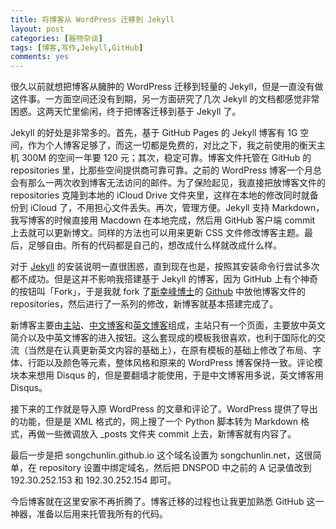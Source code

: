 ```yaml
---
title: 将博客从 WordPress 迁移到 Jekyll
layout: post
categories: [器物杂谈]
tags: [博客,写作,Jekyll,GitHub]
comments: yes
---
```


很久以前就想把博客从臃肿的 WordPress 迁移到轻量的 Jekyll，但是一直没有做这件事。一方面空间还没有到期，另一方面研究了几次 Jekyll 的文档都感觉非常困惑。这两天忙里偷闲，终于把博客迁移到基于 Jekyll 了。

Jekyll 的好处是非常多的。首先，基于 GitHub Pages 的 Jekyll 博客有 1G 空间，作为个人博客足够了，而这一切都是免费的，对比之下，我之前使用的衡天主机 300M 的空间一年要 120 元；其次，稳定可靠。博客文件托管在 GitHub 的 repositories 里，比那些空间提供商可靠可靠。之前的 WordPress 博客一个月总会有那么一两次收到博客无法访问的邮件。为了保险起见，我直接把放博客文件的 repositories 克隆到本地的 iCloud Drive 文件夹里，这样在本地的修改同时就备份到 iCloud 了，不用担心文件丢失。再次，管理方便。Jekyll 支持 Markdown，我写博客的时候直接用 Macdown 在本地完成，然后用 GitHub 客户端 commit 上去就可以更新博文。同样的方法也可以用来更新 CSS 文件修改博客主题。最后，足够自由。所有的代码都是自己的，想改成什么样就改成什么样。

对于 [Jekyll](http://jekyllrb.com/) 的安装说明一直很困惑，直到现在也是，按照其安装命令行尝试多次都不成功。但是这并不影响我搭建基于 Jekyll 的博客，因为 GitHub 上有个神奇的按钮叫「Fork」，于是我就 fork 了[斯幸峰博士](http://sixf.org/)的 [Github](https://github.com/sixf) 中放他博客文件的 repositories，然后进行了一系列的修改，新博客就基本搭建完成了。

新博客主要由[主站](http://songchunlin.net/)、[中文博客](http://songchunlin.net/cn/)和[英文博客](http://songchunlin.net/en/)组成，主站只有一个页面，主要放中英文简介以及中英文博客的进入按钮。这么套现成的模板我很喜欢，也利于国际化的交流（当然是在认真更新英文内容的基础上），在原有模板的基础上修改了布局、字体、行距以及颜色等元素，整体风格和原来的 WordPress 博客保持一致。评论模块本来想用 Disqus 的，但是要翻墙才能使用，于是中文博客用多说，英文博客用 Disqus。

接下来的工作就是导入原 WordPress 的文章和评论了。WordPress 提供了导出的功能，但是是 XML 格式的，网上搜了一个 Python 脚本转为 Markdown 格式，再做一些微调放入 _posts 文件夹 commit 上去，新博客就有内容了。

最后一步是把 songchunlin.github.io 这个域名设置为 songchunlin.net，这很简单，在 repository 设置中绑定域名，然后把 DNSPOD 中之前的 A 记录值改到 192.30.252.153 和 192.30.252.154 即可。

今后博客就在这里安家不再折腾了。博客迁移的过程也让我更加熟悉 GitHub 这一神器，准备以后用来托管我所有的代码。